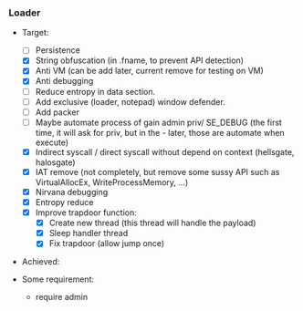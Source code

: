 ### Loader
-   Target:
    -   [ ] Persistence
    -   [x] String obfuscation (in .fname, to prevent API detection)
    -   [x] Anti VM (can be add later, current remove for testing on VM)
    -   [x] Anti debugging
    -   [ ] Reduce entropy in data section.
    -   [ ] Add exclusive (loader, notepad) window defender.
    -   [ ] Add packer
    -   [ ] Maybe automate process of gain admin priv/ SE_DEBUG (the first time, it will ask for priv, but in the - later, those are automate when execute)
    -   [x] Indirect syscall / direct syscall without depend on context (hellsgate, halosgate)
    -   [x] IAT remove (not completely, but remove some sussy API such as VirtualAllocEx, WriteProcessMemory, ...)
    -   [x] Nirvana debugging
    -   [x] Entropy reduce
    -   [x] Improve trapdoor function:
        -   [x] Create new thread (this thread will handle the payload)
        -   [x] Sleep handler thread
        -   [x] Fix trapdoor (allow jump once)

-   Achieved:

-   Some requirement:
    -   require admin